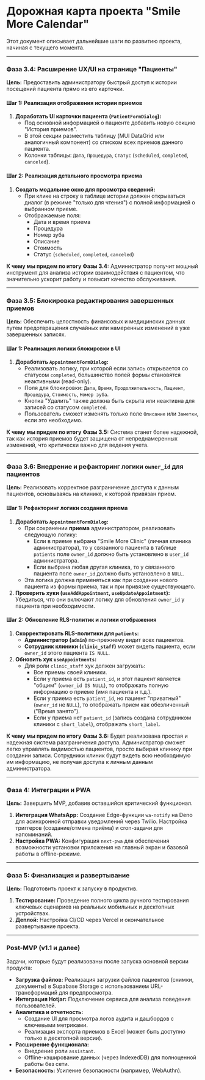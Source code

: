 # Дорожная карта проекта "Smile More Calendar"

Этот документ описывает дальнейшие шаги по развитию проекта, начиная с текущего момента.

---

### Фаза 3.4: Расширение UX/UI на странице "Пациенты"

**Цель:** Предоставить администратору быстрый доступ к истории посещений пациента прямо из его карточки.

#### **Шаг 1: Реализация отображения истории приемов**
1.  **Доработать UI карточки пациента (`PatientFormDialog`):**
    *   Под основной информацией о пациенте добавить новую секцию "История приемов".
    *   В этой секции разместить таблицу (MUI DataGrid или аналогичный компонент) со списком всех приемов данного пациента.
    *   Колонки таблицы: `Дата`, `Процедура`, `Статус` (`scheduled`, `completed`, `canceled`).

#### **Шаг 2: Реализация детального просмотра приема**
1.  **Создать модальное окно для просмотра сведений:**
    *   При клике на строку в таблице истории должен открываться диалог (в режиме "только для чтения") с полной информацией о выбранном приеме.
    *   Отображаемые поля:
        *   Дата и время приема
        *   Процедура
        *   Номер зуба
        *   Описание
        *   Стоимость
        *   Статус (`scheduled`, `completed`, `canceled`)

**К чему мы придем по итогу Фазы 3.4:** Администратор получит мощный инструмент для анализа истории взаимодействия с пациентом, что значительно ускорит работу и повысит качество обслуживания.

---

### Фаза 3.5: Блокировка редактирования завершенных приемов

**Цель:** Обеспечить целостность финансовых и медицинских данных путем предотвращения случайных или намеренных изменений в уже завершенных записях.

#### **Шаг 1: Реализация логики блокировки в UI**
1.  **Доработать `AppointmentFormDialog`:**
    *   Реализовать логику, при которой если запись открывается со статусом `completed`, большинство полей формы становятся неактивными (read-only).
    *   Поля для блокировки: `Дата`, `Время`, `Продолжительность`, `Пациент`, `Процедура`, `Стоимость`, `Номер зуба`.
    *   Кнопка "Удалить" также должна быть скрыта или неактивна для записей со статусом `completed`.
    *   Пользователь сможет изменять только поле `Описание` или `Заметки`, если это необходимо.

**К чему мы придем по итогу Фазы 3.5:** Система станет более надежной, так как история приемов будет защищена от непреднамеренных изменений, что критически важно для ведения учета.

---

### Фаза 3.6: Внедрение и рефакторинг логики `owner_id` для пациентов

**Цель:** Реализовать корректное разграничение доступа к данным пациентов, основываясь на клинике, к которой привязан прием.

#### **Шаг 1: Рефакторинг логики создания приема**
1.  **Доработать `AppointmentFormDialog`:**
    *   При сохранении **приема** администратором, реализовать следующую логику:
        *   Если в приеме выбрана "Smile More Clinic" (личная клиника администратора), то у связанного пациента в таблице `patients` поле `owner_id` должно быть установлено в `user_id` администратора.
        *   Если выбрана любая другая клиника, то у связанного пациента поле `owner_id` должно быть установлено в `NULL`.
    *   Эта логика должна применяться как при создании нового пациента из формы приема, так и при привязке существующего.
2.  **Проверить хуки (`useAddAppointment`, `useUpdateAppointment`):** Убедиться, что они включают логику для обновления `owner_id` у пациента при необходимости.

#### **Шаг 2: Обновление RLS-политик и логики отображения**
1.  **Скорректировать RLS-политики для `patients`:**
    *   **Администратор (`admin`)** по-прежнему видит всех пациентов.
    *   **Сотрудник клиники (`clinic_staff`)** может видеть пациента, если `owner_id` этого пациента `IS NULL`.
2.  **Обновить хук `useAppointments`:**
    *   Для роли `clinic_staff` хук должен загружать:
        *   Все приемы своей клиники.
        *   Если у приема есть `patient_id`, и этот пациент является "общим" (`owner_id IS NULL`), то отображать полную информацию о приеме (имя пациента и т.д.).
        *   Если у приема есть `patient_id`, но пациент "приватный" (`owner_id` не `NULL`), то отображать прием как обезличенный ("Время занято").
        *   Если у приема нет `patient_id` (запись создана сотрудником клиники с `short_label`), отображать `short_label`.

**К чему мы придем по итогу Фазы 3.6:** Будет реализована простая и надежная система разграничения доступа. Администратор сможет легко управлять видимостью пациентов, просто выбирая клинику при создании записи. Сотрудники клиник будут видеть всю необходимую им информацию, не получая доступа к личным данным администратора.

---

### Фаза 4: Интеграции и PWA

**Цель:** Завершить MVP, добавив оставшийся критический функционал.

1.  **Интеграция WhatsApp:** Создание Edge-функции `wa-notify` на Deno для асинхронной отправки уведомлений через Twilio. Настройка триггеров (создание/отмена приёма) и cron-задачи для напоминаний.
2.  **Настройка PWA:** Конфигурация `next-pwa` для обеспечения возможности установки приложения на главный экран и базовой работы в offline-режиме.

---

### Фаза 5: Финализация и развертывание

**Цель:** Подготовить проект к запуску в продуктив.

1.  **Тестирование:** Проведение полного цикла ручного тестирования ключевых сценариев на реальных мобильных и десктопных устройствах.
2.  **Деплой:** Настройка CI/CD через Vercel и окончательное развертывание проекта.

---

### Post-MVP (v1.1 и далее)

Задачи, которые будут реализованы после запуска основной версии продукта:

-   **Загрузка файлов:** Реализация загрузки файлов пациентов (снимки, документы) в Supabase Storage с использованием URL-трансформаций для предпросмотра.
-   **Интеграция Hotjar:** Подключение сервиса для анализа поведения пользователей.
-   **Аналитика и отчетность:**
    -   Создание UI для просмотра логов аудита и дашбордов с ключевыми метриками.
    -   Реализация экспорта приемов в Excel (может быть доступно только в десктопной версии).
-   **Расширение функционала:**
    -   Внедрение роли `assistant`.
    -   Offline-кэширование данных (через IndexedDB) для полноценной работы без сети.
-   **Безопасность:** Усиление безопасности (например, WebAuthn).

